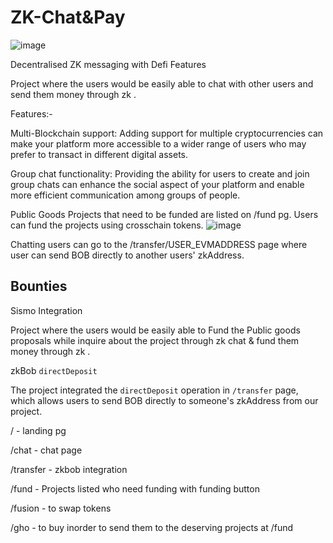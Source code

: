# ZK-Chat&Pay

![image](https://user-images.githubusercontent.com/95926324/232004303-2d900083-17c2-404f-af3c-fb81b9275374.png)

Decentralised ZK messaging with Defi Features

Project where the users would be easily able to chat with other users and send them money through zk .

Features:- 

Multi-Blockchain support: Adding support for multiple cryptocurrencies can make your platform more accessible to a wider range of users who may prefer to transact in different digital assets. 

Group chat functionality: Providing the ability for users to create and join group chats can enhance the social aspect of your platform and enable more efficient communication among groups of people. 

Public Goods Projects that need to be funded are listed on /fund pg. Users can fund the projects using crosschain tokens.
![image](https://user-images.githubusercontent.com/95926324/232115490-472ef0b2-904d-4a7d-9431-dce549a8f913.png)

Chatting users can go to the /transfer/USER_EVMADDRESS page where user can send BOB directly to another users' zkAddress.

## Bounties 

Sismo Integration

Project where the users would be easily able to Fund the Public goods proposals while inquire about the project through zk chat & fund them money through zk .

zkBob `directDeposit`

The project integrated the `directDeposit` operation in `/transfer` page, which allows users to send BOB directly to someone's zkAddress from our project.

/ - landing pg

/chat - chat page

/transfer - zkbob integration

/fund - Projects listed who need funding with funding button

/fusion - to swap tokens

/gho - to buy inorder to send them to the deserving projects at /fund



